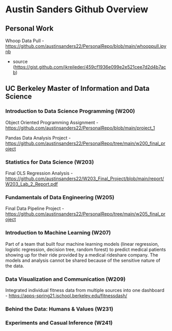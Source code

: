 # Austin Sanders Github Overview

## Personal Work
Whoop Data Pull - https://github.com/austinsanders22/PersonalRepo/blob/main/whooppull.ipynb
- source (https://gist.github.com/jkreileder/459cf1936e099e2e521cee7d2d4b7acb)

## UC Berkeley Master of Information and Data Science
### Introduction to Data Science Programming (W200)
Object Oriented Programming Assignment - https://github.com/austinsanders22/PersonalRepo/blob/main/project_1

Pandas Data Analysis Project - https://github.com/austinsanders22/PersonalRepo/tree/main/w200_final_project

### Statistics for Data Science (W203)
Final OLS Regression Analysis - https://github.com/austinsanders22/W203_Final_Project/blob/main/report/W203_Lab_2_Report.pdf

### Fundamentals of Data Engineering (W205)
Final Data Pipeline Project - https://github.com/austinsanders22/PersonalRepo/tree/main/w205_final_project

### Introduction to Machine Learning (W207)
Part of a team that built four machine learning models (linear regression, logistic regression, decision tree, random forest) to predict medical patients showing up for their ride provided by a medical rideshare company. The models and analysis cannot be shared because of the sensitive nature of the data.

### Data Visualization and Communication (W209)
Integrated individual fitness data from multiple sources into one dashboard - https://apps-spring21.ischool.berkeley.edu/fitnessdash/

### Behind the Data: Humans & Values (W231)

### Experiments and Casual Inference (W241)
